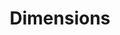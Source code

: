 ---
bigquery: https://console.cloud.google.com/bigquery?p=covid-19-dimensions-ai&page=table&d=data&t=publications
contributors: Digital Science, https://www.digital-science.com/
cost: Free for personal, non-commercial use.
description: Dimensions contains more than 100 million publications, ranging from
  articles published in scholarly journals, books and book chapters, to preprints
  and conference proceedings. All publications are contextualized with linked data
  sets, funding, publications, patents, clinical trials, and policy documents. You
  can also view associated categories, funders, institutions, and researcher profiles.
documentation: https://docs.dimensions.ai/bigquery/index.html
last_edit: Mon, 04 Apr 2022 19:04:00 GMT
location: https://www.dimensions.ai/products/free/
maintained_by: Digital Science, https://www.digital-science.com/
schema_fields: '[''funder_org_acronyms'', ''investigators'', ''associated_publication_doi'',
  ''authors'', ''jurisdiction'', ''publisher'', ''proceedings_title'', ''filing_date'',
  ''isbn'', ''current_assignee_countries'', ''category_hra'', ''links'', ''year'',
  ''original_title'', ''phase'', ''book_title'', ''repository_url'', ''filing_status'',
  ''language'', ''cpc'', ''status'', ''granted_date'', ''category_icrp_ct'', ''doi'',
  ''category_hrcs_hc'', ''license'', ''associated_grant_ids'', ''id'', ''category_uoa'',
  ''original_assignee'', ''registry'', ''funding_chf'', ''inventor_names'', ''reference_ids'',
  ''category_bra'', ''email_address'', ''date_online'', ''external_ids'', ''funder_org_cities'',
  ''funding_currency'', ''established'', ''abstract'', ''description'', ''application_number'',
  ''research_org_city_names'', ''associated_publication_id'', ''subtitles'', ''expiration_year'',
  ''repository_id'', ''supporting_grant_ids'', ''citation_string'', ''metrics'', ''resulting_publication_ids'',
  ''original_assignee_orgs'', ''research_orgs'', ''category_for'', ''funder_org_countries'',
  ''resulting_publication_doi'', ''category_hrcs_rac'', ''funding_amount'', ''altmetrics'',
  ''pages'', ''acronym'', ''start_year'', ''organisation_details'', ''filing_year'',
  ''category_sdg'', ''book_series_title'', ''wikipedia_url'', ''funder_org_state_codes'',
  ''categories'', ''research_org_country_names'', ''date_inserted'', ''publication_ids'',
  ''conditions'', ''priority_year'', ''family_count'', ''citations_count'', ''ipcr'',
  ''associated_publication_arxiv_id'', ''gender'', ''funder_org'', ''expiration_date'',
  ''relationships'', ''current_assignee_orgs'', ''volume'', ''journal_lists'', ''funding_nzd'',
  ''mesh_terms'', ''family_members_ids'', ''current_assignee'', ''research_org_countries'',
  ''repository_name'', ''citations'', ''funder_countries'', ''kind'', ''linkout'',
  ''foa_number'', ''type'', ''active_years'', ''funding_jpy'', ''embargo_date'', ''publication_date'',
  ''funding_cad'', ''address'', ''parent_id'', ''funder_orgs'', ''funding_cny'', ''date_print'',
  ''acknowledgements'', ''start_date'', ''end_year'', ''cited_by_ids'', ''assignee_countries'',
  ''date_normal'', ''concepts'', ''research_org_cities'', ''conference'', ''journal'',
  ''aliases'', ''date_imported_gbq'', ''pmcid'', ''granted_year'', ''funding_gbp'',
  ''category_rcdc'', ''date_modified'', ''labels'', ''original_abstract'', ''priority_date'',
  ''researcher_ids'', ''research_org_state_codes'', ''acronyms'', ''source_id'', ''original_assignee_countries'',
  ''end_date'', ''mesh_headings'', ''issue'', ''legal_events'', ''date'', ''brief_title'',
  ''pmid'', ''open_access_categories'', ''grant_number'', ''legal_status'', ''publication_year'',
  ''editors'', ''category_icrp_cso'', ''family_id'', ''name'', ''research_org_state_names'',
  ''clinical_trial_ids'', ''open_access_categories_v2'', ''associated_publication_pmid'',
  ''eisbn'', ''types'', ''title'', ''assignee_orgs'', ''arxiv_id'', ''interventions'',
  ''funding_eur'', ''funding_usd'', ''patent_ids'', ''funding_details'', ''created_date'',
  ''funding_aud'']'
shortname: dimensions
tags:
- scholarly literature
- patents
- funding
- clinical trials
- academic profiles
terms_of_use: 'Use of both the Dimensions COVID-19 dataset and full Dimensions dataset
  are subject to the Dimensions Terms of use: https://www.dimensions.ai/policies-terms-legal '
title: Dimensions
uuid: dcff88bd-fe6b-4fdb-8159-809bf9d7bc1c
---